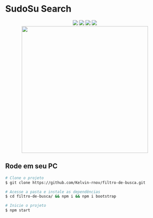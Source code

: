 # SudoSu Search
<div align="center">
  <img src="https://img.shields.io/static/v1?label=Manjaro&message=Plataform&color=35bf5c&style=flat-square&logo=Manjaro"/> <img src="https://img.shields.io/static/v1?label=ReactJs&message=v17.0.2&color=61dafb&style=flat-square&logo=React"/> <img src="https://img.shields.io/static/v1?label=Node.js&message=v16.11&color=339933&style=flat-square&logo=Node.js"/> <img src="https://img.shields.io/static/v1?label=Bootstrap&message=v5.1.3&color=7952B3&style=flat-square&logo=bootstrap"/>
</div>

<div align="center">
  <img src = "https://user-images.githubusercontent.com/83087618/133335615-95493cbf-2376-4840-8587-188864a8bf31.png" width = "400px" />
</div>


## Rode em seu PC
  ```bash
  # Clone o projeto
  $ git clone https://github.com/Kelvin-rnov/filtro-de-busca.git

  # Acesse a pasta e instale as dependências
  $ cd filtro-de-busca/ && npm i && npm i bootstrap

  # Inicie o projeto
  $ npm start
  ```

